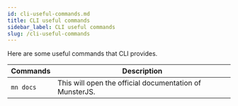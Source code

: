 ```yaml
---
id: cli-useful-commands.md
title: CLI useful commands
sidebar_label: CLI useful commands
slug: /cli-useful-commands
---
```


Here are some useful commands that CLI provides.

| Commands | Description |
| --- | --- |
| `mn docs` | This will open the official documentation of MunsterJS. |
